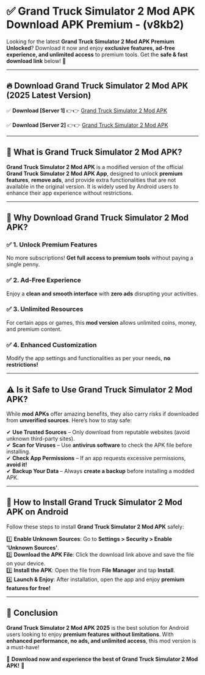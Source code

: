
# ✅ Grand Truck Simulator 2 Mod APK Download APK Premium -  (v8kb2) 

Looking for the latest **Grand Truck Simulator 2 Mod APK Premium Unlocked**? Download it now and enjoy **exclusive features, ad-free experience, and unlimited access** to premium tools. Get the **safe & fast download link** below! 🚀

---

## 🔥 Download Grand Truck Simulator 2 Mod APK (2025 Latest Version)

✅ **Download [Server 1]** 👉👉 [Grand Truck Simulator 2 Mod APK ](https://apkcomod.com?title=Grand_Truck_Simulator_2_Mod_APK)  

✅ **Download [Server 2]** 👉👉 [Grand Truck Simulator 2 Mod APK ](https://apkcomod.com?title=Grand_Truck_Simulator_2_Mod_APK)  


---

## 📌 What is Grand Truck Simulator 2 Mod APK?

**Grand Truck Simulator 2 Mod APK** is a modified version of the official **Grand Truck Simulator 2 Mod APK App**, designed to unlock **premium features**, **remove ads**, and provide extra functionalities that are not available in the original version. It is widely used by Android users to enhance their app experience without restrictions.

---

## 🌟 Why Download Grand Truck Simulator 2 Mod APK?

### ✅ 1. Unlock Premium Features
No more subscriptions! **Get full access to premium tools** without paying a single penny.

### ✅ 2. Ad-Free Experience
Enjoy a **clean and smooth interface** with **zero ads** disrupting your activities.

### ✅ 3. Unlimited Resources
For certain apps or games, this **mod version** allows unlimited coins, money, and premium content.

### ✅ 4. Enhanced Customization
Modify the app settings and functionalities as per your needs, **no restrictions!**

---

## ⚠️ Is it Safe to Use Grand Truck Simulator 2 Mod APK?

While **mod APKs** offer amazing benefits, they also carry risks if downloaded from **unverified sources**. Here’s how to stay safe:

✔ **Use Trusted Sources** – Only download from reputable websites (avoid unknown third-party sites).  
✔ **Scan for Viruses** – Use **antivirus software** to check the APK file before installing.  
✔ **Check App Permissions** – If an app requests excessive permissions, **avoid it!**  
✔ **Backup Your Data** – Always **create a backup** before installing a modded APK.

---

## 📲 How to Install Grand Truck Simulator 2 Mod APK on Android

Follow these steps to install **Grand Truck Simulator 2 Mod APK** safely:

1️⃣ **Enable Unknown Sources**: Go to **Settings > Security > Enable 'Unknown Sources'**.  
2️⃣ **Download the APK File**: Click the download link above and save the file on your device.  
3️⃣ **Install the APK**: Open the file from **File Manager** and tap **Install**.  
4️⃣ **Launch & Enjoy**: After installation, open the app and enjoy **premium features for free!**

---

## 🚀 Conclusion

**Grand Truck Simulator 2 Mod APK 2025** is the best solution for Android users looking to enjoy **premium features without limitations**. With **enhanced performance, no ads, and unlimited access**, this mod version is a must-have!

🔻 **Download now and experience the best of Grand Truck Simulator 2 Mod APK!** 🔻

